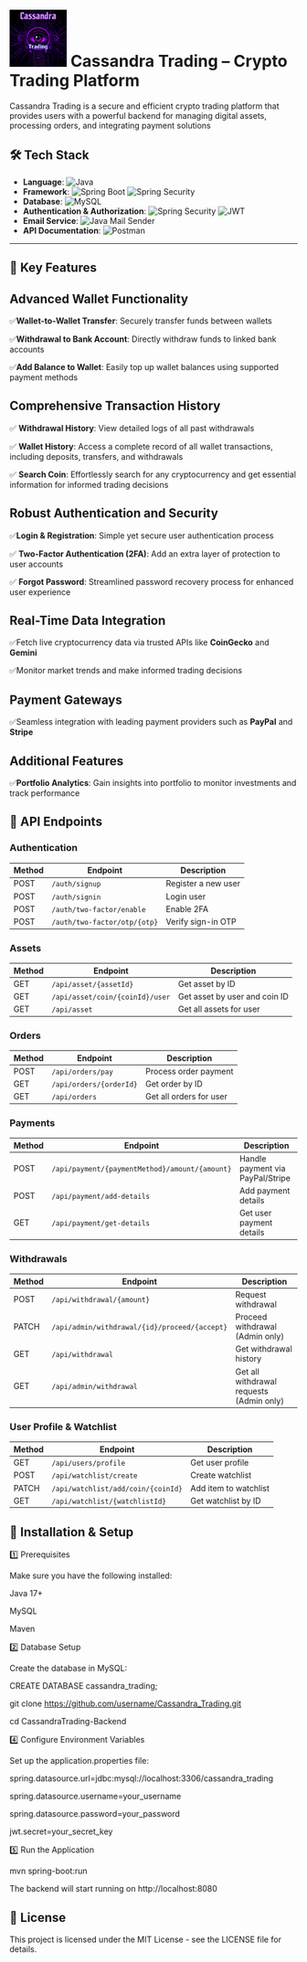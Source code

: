 # <img src="CassandraLogo.png" alt="Logo" width="100" /> Cassandra Trading – Crypto Trading Platform 

Cassandra Trading is a secure and efficient crypto trading platform that provides users with a powerful backend for managing digital assets, processing orders, and integrating payment solutions
## 🛠 **Tech Stack**

- **Language**: ![Java](https://img.shields.io/badge/Java-ED8B00?style=flat&logo=openjdk&logoColor=white)  
- **Framework**:  ![Spring Boot](https://img.shields.io/badge/Spring_Boot-6DB33F?style=flat&logo=spring-boot&logoColor=white)  ![Spring Security](https://img.shields.io/badge/Spring_Security-232F3E?style=flat&logo=spring-security&logoColor=white)  
- **Database**: ![MySQL](https://img.shields.io/badge/MySQL-4479A1?style=flat&logo=mysql&logoColor=white)  
- **Authentication & Authorization**: ![Spring Security](https://img.shields.io/badge/Spring_Security-232F3E?style=flat&logo=spring-security&logoColor=white)  ![JWT](https://img.shields.io/badge/JWT-000000?style=flat&logo=json-web-tokens&logoColor=white)  
- **Email Service**: ![Java Mail Sender](https://img.shields.io/badge/Java_Mail_Sender-26A153?style=flat&logo=java&logoColor=white)  
- **API Documentation**: ![Postman](https://img.shields.io/badge/Postman-FF6C37?style=flat&logo=postman&logoColor=white)  

---
## 🚀 **Key Features**

## **Advanced Wallet Functionality**

✅**Wallet-to-Wallet Transfer**: Securely transfer funds between wallets

✅**Withdrawal to Bank Account**: Directly withdraw funds to linked bank accounts 

✅**Add Balance to Wallet**: Easily top up wallet balances using supported payment methods  


## **Comprehensive Transaction History**

✅ **Withdrawal History**: View detailed logs of all past withdrawals  

✅ **Wallet History**: Access a complete record of all wallet transactions, including deposits, transfers, and withdrawals  

✅ **Search Coin**: Effortlessly search for any cryptocurrency and get essential information for informed trading decisions  

##  **Robust Authentication and Security**
✅**Login & Registration**: Simple yet secure user authentication process  

✅ **Two-Factor Authentication (2FA)**: Add an extra layer of protection to user accounts  

✅ **Forgot Password**: Streamlined password recovery process for enhanced user experience 

##  **Real-Time Data Integration**
✅Fetch live cryptocurrency data via trusted APIs like **CoinGecko** and **Gemini**  

✅Monitor market trends and make informed trading decisions  

## **Payment Gateways**
✅Seamless integration with leading payment providers such as **PayPal** and **Stripe**  

## **Additional Features**
✅**Portfolio Analytics**: Gain insights into portfolio to monitor investments and track performance  

## 📌 API Endpoints

### Authentication
| Method | Endpoint | Description |
|--------|---------|-------------|
| POST | `/auth/signup` | Register a new user |
| POST | `/auth/signin` | Login user |
| POST | `/auth/two-factor/enable` | Enable 2FA |
| POST | `/auth/two-factor/otp/{otp}` | Verify sign-in OTP |

### Assets
| Method | Endpoint | Description |
|--------|---------|-------------|
| GET | `/api/asset/{assetId}` | Get asset by ID |
| GET | `/api/asset/coin/{coinId}/user` | Get asset by user and coin ID |
| GET | `/api/asset` | Get all assets for user |

### Orders
| Method | Endpoint | Description |
|--------|---------|-------------|
| POST | `/api/orders/pay` | Process order payment |
| GET | `/api/orders/{orderId}` | Get order by ID |
| GET | `/api/orders` | Get all orders for user |

### Payments
| Method | Endpoint | Description |
|--------|---------|-------------|
| POST | `/api/payment/{paymentMethod}/amount/{amount}` | Handle payment via PayPal/Stripe |
| POST | `/api/payment/add-details` | Add payment details |
| GET | `/api/payment/get-details` | Get user payment details |

### Withdrawals
| Method | Endpoint | Description |
|--------|---------|-------------|
| POST | `/api/withdrawal/{amount}` | Request withdrawal |
| PATCH | `/api/admin/withdrawal/{id}/proceed/{accept}` | Proceed withdrawal (Admin only) |
| GET | `/api/withdrawal` | Get withdrawal history |
| GET | `/api/admin/withdrawal` | Get all withdrawal requests (Admin only) |

### User Profile & Watchlist
| Method | Endpoint | Description |
|--------|---------|-------------|
| GET | `/api/users/profile` | Get user profile |
| POST | `/api/watchlist/create` | Create watchlist |
| PATCH | `/api/watchlist/add/coin/{coinId}` | Add item to watchlist |
| GET | `/api/watchlist/{watchlistId}` | Get watchlist by ID |

## 🔹 Installation & Setup

1️⃣ Prerequisites

Make sure you have the following installed:

Java 17+

MySQL

Maven

2️⃣ Database Setup

Create the database in MySQL:

CREATE DATABASE cassandra_trading;

git clone https://github.com/username/Cassandra_Trading.git

cd CassandraTrading-Backend

4️⃣ Configure Environment Variables

Set up the application.properties file:

spring.datasource.url=jdbc:mysql://localhost:3306/cassandra_trading

spring.datasource.username=your_username

spring.datasource.password=your_password

jwt.secret=your_secret_key

5️⃣ Run the Application

mvn spring-boot:run

The backend will start running on http://localhost:8080

## 📑 License

This project is licensed under the MIT License - see the LICENSE file for details.
